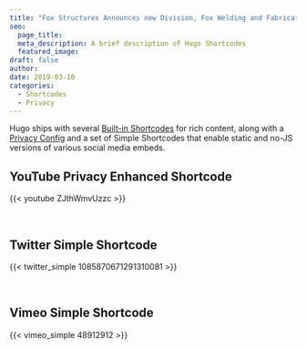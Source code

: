 ```yaml
---
title: "Fox Structures Announces new Division, Fox Welding and Fabrication, Inc."
seo:
  page_title:
  meta_description: A brief description of Hugo Shortcodes
  featured_image: 
draft: false
author:
date: 2019-03-10
categories:
  - Shortcodes
  - Privacy
---
```


Hugo ships with several [Built-in Shortcodes](https://gohugo.io/content-management/shortcodes/#use-hugo-s-built-in-shortcodes) for rich content, along with a [Privacy Config](https://gohugo.io/about/hugo-and-gdpr/) and a set of Simple Shortcodes that enable static and no-JS versions of various social media embeds.

<!--more-->

## YouTube Privacy Enhanced Shortcode

{{< youtube ZJthWmvUzzc >}}

<br>

## Twitter Simple Shortcode

{{< twitter_simple 1085870671291310081 >}}

<br>

## Vimeo Simple Shortcode

{{< vimeo_simple 48912912 >}}
